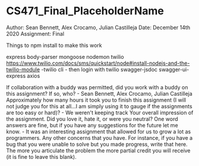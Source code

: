 # CS471_Final_PlaceholderName
Author: Sean Bennett, Alex Crocamo, Julian Castilleja
Date: December 14th 2020
Assignment: Final

Things to npm install to make this work

express
body-parser
mongoose
nodemon
twilio
https://www.twilio.com/docs/sms/quickstart/node#install-nodejs-and-the-twilio-module
	-twilio cli
		- then login with twilio
swagger-jsdoc
swagger-ui-express
axios

If collaboration with a buddy was permitted, did you work with a buddy on this assignment? If so, who?
	- Sean Bennett, Alex Crocamo, Julian Castilleja
Approximately how many hours it took you to finish this assignment (I will not judge you for this at all...I am simply using it to gauge if the assignments are too easy or hard)?
	- We weren't keeping track
Your overall impression of the assignment. Did you love it, hate it, or were you neutral? One word answers are fine, but if you have any suggestions for the future let me know.
	- It was an interesting assignment that allowed for us to grow a lot as programmers.
Any other concerns that you have. For instance, if you have a bug that you were unable to solve but you made progress, write that here. The more you articulate the problem the more partial credit you will receive (it is fine to leave this blank).
